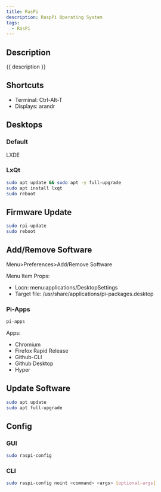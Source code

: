 ```yaml
---
title: RasPi
description: RaspPi Operating System
tags:
  - RasPi
---
```


## Description

{{ description }}

## Shortcuts

- Terminal: Ctrl-Alt-T
- Displays: arandr

## Desktops

### Default

LXDE

### LxQt

```bash
sudo apt update && sudo apt -y full-upgrade
sudo apt install lxqt
sudo reboot
```

## Firmware Update

```bash
sudo rpi-update
sudo reboot
```

## Add/Remove Software

Menu>Preferences>Add/Remove Software

Menu Item Props:

- Locn: menu:applications/DesktopSettings
- Target file: /usr/share/applications/pi-packages.desktop

### Pi-Apps

```bash
pi-apps
```

Apps:

- Chromium
- Firefox Rapid Release
- Github-CLI
- Github Desktop
- Hyper

## Update Software

```bash
sudo apt update
sudo apt full-upgrade
```

## Config

### GUI

```bash
sudo raspi-config
```

### CLI

```bash
sudo raspi-config noint <command> <args> [optional-args]
```


